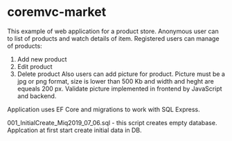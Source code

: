 # coremvc-market
This example of web application for a product store.
Anonymous user can to list of products and watch details of item.
Registered users can manage of products:
1. Add new product
2. Edit product
3. Delete product
Also users can add picture for product. Picture must be a jpg or png format, size is lower than 500 Kb and width and heght are equeals 200 px.
Validate picture implemented in frontend by JavaScript and backend.

Application uses EF Core and migrations to work with SQL Express.

001_InitialCreate_Miq2019_07_06.sql - this script creates empty database. Applcation at first start create initial data in DB.
